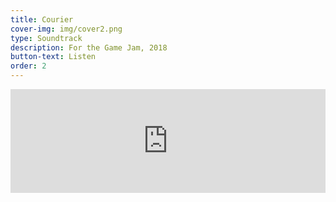```yaml
---
title: Courier
cover-img: img/cover2.png
type: Soundtrack
description: For the Game Jam, 2018
button-text: Listen
order: 2
---
```


<iframe width="100%" height="166" scrolling="no" frameborder="no" allow="autoplay" src="https://w.soundcloud.com/player/?url=https%3A//api.soundcloud.com/tracks/314652253&color=%233d324a&auto_play=false&hide_related=false&show_comments=true&show_user=true&show_reposts=false&show_teaser=true"></iframe>